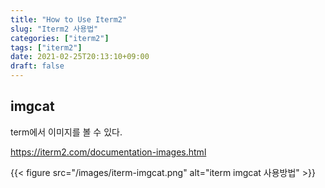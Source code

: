 ```yaml
---
title: "How to Use Iterm2"
slug: "Iterm2 사용법"
categories: ["iterm2"]
tags: ["iterm2"]
date: 2021-02-25T20:13:10+09:00
draft: false
---
```


## imgcat 

term에서 이미지를 볼 수 있다. 

https://iterm2.com/documentation-images.html

{{< figure src="/images/iterm-imgcat.png" alt="iterm imgcat 사용방법" >}}
